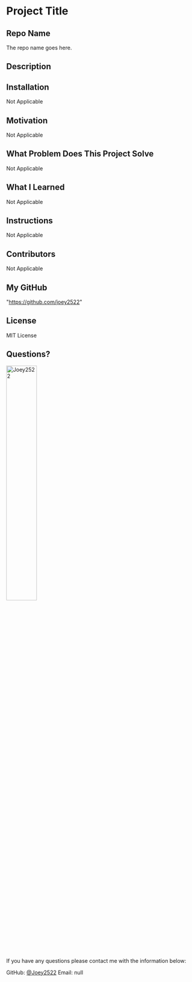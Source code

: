 # Project Title

  ## Repo Name
  The repo name goes here.
  
  ## Description
  

  ## Installation
  Not Applicable

  ## Motivation
  Not Applicable

  ## What Problem Does This Project Solve
  Not Applicable

  ## What I Learned
  Not Applicable

  ## Instructions
  Not Applicable

  ## Contributors
  Not Applicable

  ## My GitHub
  "https://github.com/joey2522"

  ## License
  MIT License

  ## Questions?

  <img src="https://avatars.githubusercontent.com/u/148152563?v=4" alt="Joey2522" width="40%" />

  If you have any questions please contact me with the information below:

  GitHub: [@Joey2522](https://api.github.com/users/Joey2522)
  Email: null

